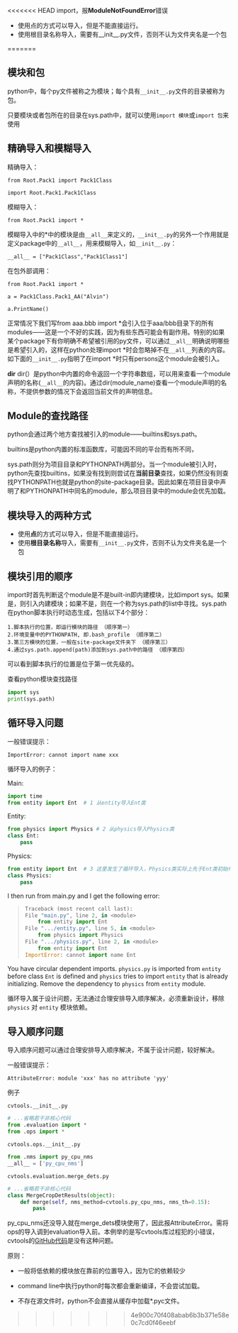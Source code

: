 <<<<<<< HEAD
import，报**ModuleNotFoundError**错误

- 使用点的方式可以导入，但是不能直接运行。
- 使用根目录名称导入，需要有__init__.py文件，否则不认为文件夹名是一个包

=======
## 模块和包

python中，每个py文件被称之为模块；每个具有`__init__.py`文件的目录被称为包。

只要模块或者包所在的目录在sys.path中，就可以使用`import 模块`或`import 包`来使用



## 精确导入和模糊导入

精确导入：

```
from Root.Pack1 import Pack1Class

import Root.Pack1.Pack1Class
```

模糊导入：

```
from Root.Pack1 import *
```

模糊导入中的*中的模块是由`__all__`来定义的，`__init__.py`的另外一个作用就是定义package中的`__all__`，用来模糊导入，如`__init__.py`：

```
__all__ = ["Pack1Class","Pack1Class1"]
```

在包外部调用：

```
from Root.Pack1 import *

a = Pack1Class.Pack1_AA("Alvin")

a.PrintName()
```

正常情况下我们写from aaa.bbb import *会引入位于aaa/bbb目录下的所有modules——这是一个不好的实践，因为有些东西可能会有副作用。特别的如果某个package下有你明确不希望被引用的py文件，可以通过`__all__`明确说明哪些是希望引入的，这样在python处理import *时会忽略掉不在`__all__`列表的内容。如下面的`__init__.py`指明了在import *时只有persons这个module会被引入。


**dir**
dir(）是python中内置的命令返回一个字符串数组，可以用来查看一个module声明的名称(`__all__`的内容)。通过dir(module_name)查看一个module声明的名称，不提供参数的情况下会返回当前文件的声明信息。



## Module的查找路径

python会通过两个地方查找被引入的module——builtins和sys.path。

builtins是python内置的标准函数库，可能因不同的平台而有所不同，

sys.path则分为项目目录和PYTHONPATH两部分。当一个module被引入时，python先查找builtins，如果没有找到则尝试在**当前目录**查找，如果仍然没有则查找PYTHONPATH也就是python的site-package目录。因此如果在项目目录中声明了和PYTHONPATH中同名的module，那么项目目录中的module会优先加载。


## 模块导入的两种方式

- 使用**点**的方式可以导入，但是不能直接运行。
- 使用**根目录名称**导入，需要有`__init__.py`文件，否则不认为文件夹名是一个包



## 模块引用的顺序

import时首先判断这个module是不是built-in即内建模块，比如import sys。如果是，则引入内建模块；如果不是，则在一个称为sys.path的list中寻找。sys.path在python脚本执行时动态生成，包括以下4个部分： 

```
1.脚本执行的位置，即运行模块的路径 （顺序第一）
2.环境变量中的PYTHONPATH, 即.bash_profile （顺序第二）
3.第三方模块的位置，一般在site-package文件夹下 （顺序第三）
4.通过sys.path.append(path)添加到sys.path中的路径 （顺序第四）
```

可以看到脚本执行的位置是位于第一优先级的。

查看python模块查找路径

```python
import sys
print(sys.path)
```



## 循环导入问题

一般错误提示：

```
ImportError: cannot import name xxx
```

循环导入的例子：

Main:

```python
import time
from entity import Ent	# 1 从entity导入Ent类
```

Entity:

```python
from physics import Physics	# 2 从physics导入Physics类
class Ent:
    pass
```

Physics:

```python
from entity import Ent	# 3 这里发生了循环导入，Physics类实际上先于Ent类初始化
class Physics:
    pass
```

I then run from main.py and I get the following error:

> ```py
> Traceback (most recent call last):
> File "main.py", line 2, in <module>
>     from entity import Ent
> File ".../entity.py", line 5, in <module>
>     from physics import Physics
> File ".../physics.py", line 2, in <module>
>     from entity import Ent
> ImportError: cannot import name Ent
> ```

You have circular dependent imports. `physics.py` is imported from `entity` before class `Ent` is defined and `physics` tries to import `entity` that is already initializing. Remove the dependency to `physics` from `entity` module.

循环导入属于设计问题，无法通过合理安排导入顺序解决，必须重新设计，移除`physics` 对 `entity` 模块依赖。



## 导入顺序问题

导入顺序问题可以通过合理安排导入顺序解决，不属于设计问题，较好解决。

一般错误提示：

```
AttributeError: module 'xxx' has no attribute 'yyy'
```

例子

`cvtools.__init__.py`

```python
# ...省略若干非核心代码
from .evaluation import *
from .ops import *
```

`cvtools.ops.__init__.py`

```python
from .nms import py_cpu_nms
__all__ = ['py_cpu_nms']
```

`cvtools.evaluation.merge_dets.py`

```python
# ...省略若干非核心代码
class MergeCropDetResults(object):
    def merge(self, nms_method=cvtools.py_cpu_nms, nms_th=0.15):
        pass
```

py_cpu_nms还没导入就在merge_dets模块使用了，因此报AttributeError。需将ops的导入调到evaluation导入前。本例举的是写cvtools库过程犯的小错误，cvtools的[GitHub代码](https://github.com/gfjiangly/cvtools)是没有这种问题。

原则：

- 一般将低依赖的模块放在靠前的位置导入，因为它的依赖较少





- command line中执行python时每次都会重新编译，不会尝试加载。
- 不存在源文件时，python不会直接从缓存中加载*.pyc文件。
>>>>>>> 4e900c70f408abab6b3b371e58e0c7cd0f46eebf

